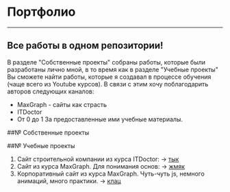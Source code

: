 # Портфолио

---


## Все работы в одном репозитории!

В разделе "Собственные проекты" собраны работы, которые были разработаны лично мной, 
в то время как в разделе "Учебные проекты" Вы сможете найти работы, которые я создавал в процессе обучения (чаще всего из Youtube курсов).
В связи с этим хочу поблагодарить авторов следующих каналов:
- MaxGraph - cайты как страсть
- ITDoctor
- От 0 до 1
За предоставленные ими учебные материалы.

##№ Собственные проекты 

##№ Учебные проекты
1. Сайт строительной компании из курса ITDoctor:
   -> [тык](https://github.com/ArlenMor/Site-layout-1)
2. Сайт из курса MaxGraph. Для понимания основ:
   -> [жмяк](https://github.com/ArlenMor/Site-layout-3)
3. Корпоративный сайт из курса MaxGraph. Чуть-чуть js, немного анимаций, много практики.
   -> [клац](https://github.com/ArlenMor/Site-layout-4)

